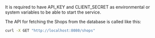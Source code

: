 It is required to have API_KEY and CLIENT_SECRET as
environmental or system variables to be able to start
the service.

The API for fetching the Shops from the database is called like this:

```bash
curl -X GET "http://localhost:8080/shops"
```